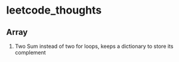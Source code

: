 # leetcode_thoughts

## Array
1. Two Sum
instead of two for loops, keeps a dictionary to store its complement

